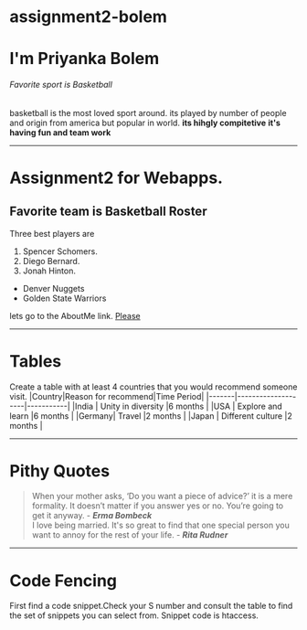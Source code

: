 # assignment2-bolem
# I'm Priyanka Bolem
###### Favorite sport is Basketball
basketball is the most loved sport around. its played by number of people and origin from america but popular in world.
**its hihgly compitetive**
**it's having fun and team work**
****
 # Assignment2 for Webapps.
##  Favorite team is Basketball Roster  
Three best players are
   1. Spencer Schomers.
   2. Diego Bernard.
   3. Jonah Hinton.
* Denver Nuggets
* Golden State Warriors

lets go to the AboutMe link.
[Please](https://github.com/Priyankabolem/assignment2-bolem/blob/main/AboutMe.md)

****
# Tables
Create a table with at least 4 countries that you 
would recommend someone visit. 
|Country|Reason for recommend|Time Period|
|-------|--------------------|-----------|
|India  | Unity in diversity |6 months   |
|USA    | Explore and learn  |6 months   |
|Germany| Travel             |2 months   |
|Japan  | Different culture  |2 months   |

****
# Pithy Quotes 
>When your mother asks, ‘Do you want a piece of advice?’ it is a mere formality. It doesn’t matter if you answer yes or no. You’re going to get it anyway.  - ***Erma Bombeck*** <br>
>I love being married. It's so great to find that one special person you want to annoy for the rest of your life. - ***Rita Rudner***

****
# Code Fencing 
First find a code snippet.Check your S number and consult the table to find the set of snippets you can select from. Snippet code is htaccess.

